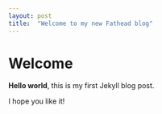 ```yaml
---
layout: post
title:  "Welcome to my new Fathead blog"
---
```


# Welcome

**Hello world**, this is my first Jekyll blog post.

I hope you like it!
